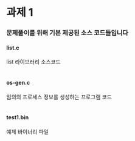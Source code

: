 # 과제 1
### 문제풀이를 위해 기본 제공된 소스 코드들입니다
#### list.c
list 라이브러리 소스코드
<br>
<br>
#### os-gen.c
임의의 프로세스 정보를 생성하는 프로그램 코드
<br>
<br>
#### test1.bin
예제 바이너리 파일
